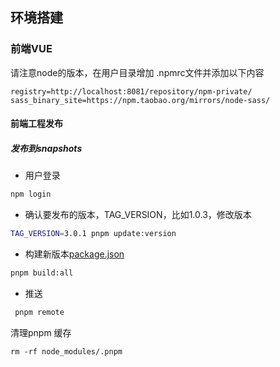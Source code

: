 ## 环境搭建

### 前端VUE

请注意node的版本，在用户目录增加 .npmrc文件并添加以下内容

```
registry=http://localhost:8081/repository/npm-private/
sass_binary_site=https://npm.taobao.org/mirrors/node-sass/
```

#### 前端工程发布

##### 发布到snapshots

- 用户登录

```bash
npm login
```

- 确认要发布的版本，TAG_VERSION，比如1.0.3，修改版本
```bash
TAG_VERSION=3.0.1 pnpm update:version
```
- 构建新版本[package.json](packages%2Fent-core%2Fpackage.json)
```bash
pnpm build:all
```
- 推送
```bash
 pnpm remote
```

清理pnpm 缓存
``` 
rm -rf node_modules/.pnpm
``` 

